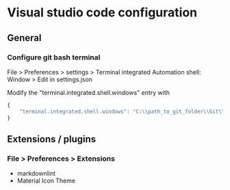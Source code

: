 # Visual studio code configuration

## General

### Configure git bash terminal

File > Preferences > settings > Terminal integrated Automation shell: Window > Edit in settings.json

Modify the "terminal.integrated.shell.windows" entry with

```javascript
{
    "terminal.integrated.shell.windows": "C:\\path_to_git_folder\\Git\\bin\\bash.exe"
}
```

## Extensions / plugins

### File > Preferences > Extensions

* markdownlint
* Material Icon Theme
